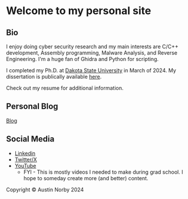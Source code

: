 # Welcome to my personal site

## Bio
I enjoy doing cyber security research and my main interests are C/C++ development, Assembly programming, Malware Analysis, and Reverse Engineering. I'm a huge fan of Ghidra and Python for scripting.

I completed my Ph.D. at [Dakota State University](https://www.dsu.edu) in March of 2024. My dissertation is publically available [here](https://scholar.dsu.edu/theses/448/).

Check out my resume for additional information.

## Personal Blog
[Blog](/blog/index.md)

## Social Media
- [Linkedin](https://www.linkedin.com/in/austin-norby)
- [Twitter/X](https://www.x.com/anorblet)
- [YouTube](https://www.youtube.com/@quantumite4742)
    - FYI - This is mostly videos I needed to make during grad school. I hope to someday create more (and better) content.

Copyright &copy; Austin Norby 2024